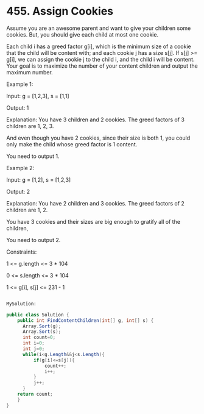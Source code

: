 # 455. Assign Cookies

Assume you are an awesome parent and want to give your children some cookies. But, you should give each child at most one cookie.

Each child i has a greed factor g[i], which is the minimum size of a cookie that the child will be content with; and each cookie j has a size s[j]. If s[j] >= g[i], we can assign the cookie j to the child i, and the child i will be content. Your goal is to maximize the number of your content children and output the maximum number.

 

Example 1:

Input: g = [1,2,3], s = [1,1]

Output: 1

Explanation: You have 3 children and 2 cookies. The greed factors of 3 children are 1, 2, 3. 

And even though you have 2 cookies, since their size is both 1, you could only make the child whose greed factor is 1 content.

You need to output 1.

Example 2:

Input: g = [1,2], s = [1,2,3]

Output: 2

Explanation: You have 2 children and 3 cookies. The greed factors of 2 children are 1, 2.

You have 3 cookies and their sizes are big enough to gratify all of the children, 

You need to output 2.
 

Constraints:

1 <= g.length <= 3 * 104

0 <= s.length <= 3 * 104

1 <= g[i], s[j] <= 231 - 1


```csharp

MySolution:

public class Solution {
    public int FindContentChildren(int[] g, int[] s) {
      Array.Sort(g);
      Array.Sort(s);
      int count=0;
      int i=0;
      int j=0;
      while(i<g.Length&&j<s.Length){
          if(g[i]<=s[j]){
              count++;
              i++;
          }
          j++;
      }
    return count;
    }
}


```
